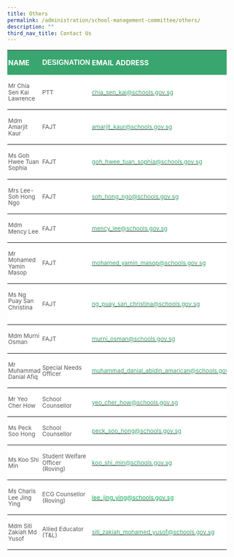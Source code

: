 ```yaml
---
title: Others
permalink: /administration/school-management-committee/others/
description: ""
third_nav_title: Contact Us
---
```

<table class="MsoNormalTable" border="0" cellspacing="0" cellpadding="0" width="624" style="background:white;border-collapse:collapse;mso-table-layout-alt:fixed;
 mso-yfti-tbllook:1184;mso-padding-alt:0cm 0cm 0cm 0cm"><tbody><tr style="mso-yfti-irow:0;mso-yfti-firstrow:yes"><td width="180" style="width:134.7pt;background:#3AA66F;padding:1.5pt 1.5pt 1.5pt 1.5pt"><p class="MsoNormal"><b><span style="mso-bidi-font-family:Calibri;mso-bidi-theme-font:
  minor-latin;color:white;text-transform:uppercase">NAME</span></b></p></td><td width="142" style="width:106.3pt;background:#3AA66F;padding:1.5pt 1.5pt 1.5pt 1.5pt"><p class="MsoNormal"><strong><span style="font-family:&quot;Calibri&quot;,sans-serif;
  mso-ascii-theme-font:minor-latin;mso-hansi-theme-font:minor-latin;mso-bidi-theme-font:
  minor-latin;color:white;text-transform:uppercase">DESIGNATION</span></strong><b><span style="mso-bidi-font-family:Calibri;mso-bidi-theme-font:minor-latin;
  color:white;text-transform:uppercase"></span></b></p></td><td width="303" style="width:227.0pt;background:#3AA66F;padding:1.5pt 1.5pt 1.5pt 1.5pt"><p class="MsoNormal"><b><span style="mso-bidi-font-family:Calibri;mso-bidi-theme-font:
  minor-latin;color:white;text-transform:uppercase">EMAIL ADDRESS</span></b></p></td></tr><tr style="mso-yfti-irow:1"><td width="180" style="width:134.7pt;border:none;border-bottom:solid windowtext 1.0pt;
  mso-border-bottom-alt:solid windowtext .5pt;padding:1.5pt 1.5pt 1.5pt 1.5pt"><p class="MsoNormal"><span style="font-size:10.0pt;line-height:107%;mso-bidi-font-family:
  Calibri;mso-bidi-theme-font:minor-latin;color:#565656">Mr Chia Sen Kai Lawrence</span></p></td><td width="142" style="width:106.3pt;border:none;border-bottom:solid windowtext 1.0pt;
  mso-border-bottom-alt:solid windowtext .5pt;padding:1.5pt 1.5pt 1.5pt 1.5pt"><p class="MsoNormal"><span style="font-size:10.0pt;line-height:107%;mso-bidi-font-family:
  Calibri;mso-bidi-theme-font:minor-latin;color:#565656">PTT</span></p></td><td width="303" style="width:227.0pt;border:none;border-bottom:solid windowtext 1.0pt;
  mso-border-bottom-alt:solid windowtext .5pt;padding:1.5pt 1.5pt 1.5pt 1.5pt"><p class="MsoNormal"><span style="color:black;mso-color-alt:windowtext"><a href="mailto:chia_sen_kai@schools.gov.sg"><span style="font-size:10.0pt;
  line-height:107%;mso-bidi-font-family:Calibri;mso-bidi-theme-font:minor-latin;
  color:#3AA66F">chia_sen_kai@schools.gov.sg</span></a></span><span style="font-size:10.0pt;line-height:107%;mso-bidi-font-family:Calibri;
  mso-bidi-theme-font:minor-latin;color:#565656">&nbsp;&nbsp;&nbsp; &nbsp;</span></p></td></tr><tr style="mso-yfti-irow:2"><td width="180" style="width:134.7pt;border:none;border-bottom:solid windowtext 1.0pt;
  mso-border-bottom-alt:solid windowtext .5pt;padding:1.5pt 1.5pt 1.5pt 1.5pt"><p class="MsoNormal"><span style="font-size:10.0pt;line-height:107%;mso-bidi-font-family:
  Calibri;mso-bidi-theme-font:minor-latin;color:#565656">Mdm Amarjit Kaur</span></p></td><td width="142" style="width:106.3pt;border:none;border-bottom:solid windowtext 1.0pt;
  mso-border-bottom-alt:solid windowtext .5pt;padding:1.5pt 1.5pt 1.5pt 1.5pt"><p class="MsoNormal"><span style="font-size:10.0pt;line-height:107%;mso-bidi-font-family:
  Calibri;mso-bidi-theme-font:minor-latin;color:#565656">FAJT</span></p></td><td width="303" style="width:227.0pt;border:none;border-bottom:solid windowtext 1.0pt;
  mso-border-bottom-alt:solid windowtext .5pt;padding:1.5pt 1.5pt 1.5pt 1.5pt"><p class="MsoNormal"><span style="color:black;mso-color-alt:windowtext"><a href="mailto:chia_sen_kai@schools.gov.sg"><span style="font-size:10.0pt;
  line-height:107%;mso-bidi-font-family:Calibri;mso-bidi-theme-font:minor-latin;
  color:#3AA66F">amarjit_kaur@schools.gov.sg</span></a></span><span style="font-size:10.0pt;line-height:107%"></span></p></td></tr><tr style="mso-yfti-irow:3"><td width="180" style="width:134.7pt;border:none;border-bottom:solid windowtext 1.0pt;
  mso-border-top-alt:solid windowtext .5pt;mso-border-top-alt:solid windowtext .5pt;
  mso-border-bottom-alt:solid windowtext .5pt;padding:1.5pt 1.5pt 1.5pt 1.5pt"><p class="MsoNormal"><span style="font-size:10.0pt;line-height:107%;mso-bidi-font-family:
  Calibri;mso-bidi-theme-font:minor-latin;color:#565656">Ms Goh Hwee Tuan Sophia</span></p></td><td width="142" style="width:106.3pt;border:none;border-bottom:solid windowtext 1.0pt;
  mso-border-top-alt:solid windowtext .5pt;mso-border-top-alt:solid windowtext .5pt;
  mso-border-bottom-alt:solid windowtext .5pt;padding:1.5pt 1.5pt 1.5pt 1.5pt"><p class="MsoNormal"><span style="font-size:10.0pt;line-height:107%;mso-bidi-font-family:
  Calibri;mso-bidi-theme-font:minor-latin;color:#565656">FAJT</span></p></td><td width="303" style="width:227.0pt;border:none;border-bottom:solid windowtext 1.0pt;
  mso-border-top-alt:solid windowtext .5pt;mso-border-top-alt:solid windowtext .5pt;
  mso-border-bottom-alt:solid windowtext .5pt;padding:1.5pt 1.5pt 1.5pt 1.5pt"><p class="MsoNormal"><span style="color:black;mso-color-alt:windowtext"><a href="mailto:goh_hwee_tuan_sophia@schools.gov.sg"><span style="font-size:
  10.0pt;line-height:107%;mso-bidi-font-family:Calibri;mso-bidi-theme-font:
  minor-latin;color:#3AA66F">goh_hwee_tuan_sophia@schools.gov.sg</span></a></span><span style="font-size:10.0pt;line-height:107%;mso-bidi-font-family:Calibri;
  mso-bidi-theme-font:minor-latin;color:#565656"></span></p></td></tr><tr style="mso-yfti-irow:4"><td width="180" style="width:134.7pt;border:none;border-bottom:solid windowtext 1.0pt;
  mso-border-top-alt:solid windowtext .5pt;mso-border-top-alt:solid windowtext .5pt;
  mso-border-bottom-alt:solid windowtext .5pt;padding:1.5pt 1.5pt 1.5pt 1.5pt"><p class="MsoNormal"><span style="font-size:10.0pt;line-height:107%;mso-bidi-font-family:
  Calibri;mso-bidi-theme-font:minor-latin;color:#565656">Mrs Lee-Soh Hong Ngo</span></p></td><td width="142" style="width:106.3pt;border:none;border-bottom:solid windowtext 1.0pt;
  mso-border-top-alt:solid windowtext .5pt;mso-border-top-alt:solid windowtext .5pt;
  mso-border-bottom-alt:solid windowtext .5pt;padding:1.5pt 1.5pt 1.5pt 1.5pt"><p class="MsoNormal"><span style="font-size:10.0pt;line-height:107%;mso-bidi-font-family:
  Calibri;mso-bidi-theme-font:minor-latin;color:#565656">FAJT</span></p></td><td width="303" style="width:227.0pt;border:none;border-bottom:solid windowtext 1.0pt;
  mso-border-top-alt:solid windowtext .5pt;mso-border-top-alt:solid windowtext .5pt;
  mso-border-bottom-alt:solid windowtext .5pt;padding:1.5pt 1.5pt 1.5pt 1.5pt"><p class="MsoNormal"><span style="color:black;mso-color-alt:windowtext"><a href="mailto:soh_hong_ngo@schools.gov.sg"><span style="font-size:10.0pt;
  line-height:107%;mso-bidi-font-family:Calibri;mso-bidi-theme-font:minor-latin;
  color:#3AA66F">soh_hong_ngo@schools.gov.sg</span></a></span><span style="font-size:10.0pt;line-height:107%;mso-bidi-font-family:Calibri;
  mso-bidi-theme-font:minor-latin;color:#565656">&nbsp;</span></p></td></tr><tr style="mso-yfti-irow:5"><td width="180" style="width:134.7pt;border:none;border-bottom:solid windowtext 1.0pt;
  mso-border-top-alt:solid windowtext .5pt;mso-border-top-alt:solid windowtext .5pt;
  mso-border-bottom-alt:solid windowtext .5pt;padding:1.5pt 1.5pt 1.5pt 1.5pt"><p class="MsoNormal"><span style="font-size:10.0pt;line-height:107%;mso-bidi-font-family:
  Calibri;mso-bidi-theme-font:minor-latin;color:#565656">Mdm Mency Lee</span></p></td><td width="142" style="width:106.3pt;border:none;border-bottom:solid windowtext 1.0pt;
  mso-border-top-alt:solid windowtext .5pt;mso-border-top-alt:solid windowtext .5pt;
  mso-border-bottom-alt:solid windowtext .5pt;padding:1.5pt 1.5pt 1.5pt 1.5pt"><p class="MsoNormal"><span style="font-size:10.0pt;line-height:107%;mso-bidi-font-family:
  Calibri;mso-bidi-theme-font:minor-latin;color:#565656">FAJT</span></p></td><td width="303" style="width:227.0pt;border:none;border-bottom:solid windowtext 1.0pt;
  mso-border-top-alt:solid windowtext .5pt;mso-border-top-alt:solid windowtext .5pt;
  mso-border-bottom-alt:solid windowtext .5pt;padding:1.5pt 1.5pt 1.5pt 1.5pt"><p class="MsoNormal"><span style="color:black;mso-color-alt:windowtext"><a href="mailto:mency_lee@schools.gov.sg"><span style="font-size:10.0pt;
  line-height:107%;mso-bidi-font-family:Calibri;mso-bidi-theme-font:minor-latin;
  color:#3AA66F">mency_lee@schools.gov.sg</span></a></span><span style="font-size:10.0pt;line-height:107%;mso-bidi-font-family:Calibri;
  mso-bidi-theme-font:minor-latin;color:#565656"></span></p></td></tr><tr style="mso-yfti-irow:6"><td width="180" style="width:134.7pt;border:none;border-bottom:solid windowtext 1.0pt;
  mso-border-top-alt:solid windowtext .5pt;mso-border-top-alt:solid windowtext .5pt;
  mso-border-bottom-alt:solid windowtext .5pt;padding:1.5pt 1.5pt 1.5pt 1.5pt"><p class="MsoNormal"><span style="font-size:10.0pt;line-height:107%;mso-bidi-font-family:
  Calibri;mso-bidi-theme-font:minor-latin;color:#565656">Mr Mohamed Yamin Masop</span></p></td><td width="142" style="width:106.3pt;border:none;border-bottom:solid windowtext 1.0pt;
  mso-border-top-alt:solid windowtext .5pt;mso-border-top-alt:solid windowtext .5pt;
  mso-border-bottom-alt:solid windowtext .5pt;padding:1.5pt 1.5pt 1.5pt 1.5pt"><p class="MsoNormal"><span style="font-size:10.0pt;line-height:107%;mso-bidi-font-family:
  Calibri;mso-bidi-theme-font:minor-latin;color:#565656">FAJT</span></p></td><td width="303" style="width:227.0pt;border:none;border-bottom:solid windowtext 1.0pt;
  mso-border-top-alt:solid windowtext .5pt;mso-border-top-alt:solid windowtext .5pt;
  mso-border-bottom-alt:solid windowtext .5pt;padding:1.5pt 1.5pt 1.5pt 1.5pt"><p class="MsoNormal"><span style="color:black;mso-color-alt:windowtext"><a href="mailto:mohamed_yamin_masop@schools.gov.sg"><span style="font-size:10.0pt;
  line-height:107%;mso-bidi-font-family:Calibri;mso-bidi-theme-font:minor-latin;
  color:#3AA66F">mohamed_yamin_masop@schools.gov.sg</span></a></span><span style="font-size:10.0pt;line-height:107%;mso-bidi-font-family:Calibri;
  mso-bidi-theme-font:minor-latin;color:#565656"></span></p></td></tr><tr style="mso-yfti-irow:7"><td width="180" style="width:134.7pt;border:none;border-bottom:solid windowtext 1.0pt;
  mso-border-top-alt:solid windowtext .5pt;mso-border-top-alt:solid windowtext .5pt;
  mso-border-bottom-alt:solid windowtext .5pt;padding:1.5pt 1.5pt 1.5pt 1.5pt"><p class="MsoNormal"><span style="font-size:10.0pt;line-height:107%;mso-bidi-font-family:
  Calibri;mso-bidi-theme-font:minor-latin;color:#565656">Ms Ng Puay San Christina&nbsp;&nbsp; &nbsp;&nbsp;&nbsp;</span></p></td><td width="142" style="width:106.3pt;border:none;border-bottom:solid windowtext 1.0pt;
  mso-border-top-alt:solid windowtext .5pt;mso-border-top-alt:solid windowtext .5pt;
  mso-border-bottom-alt:solid windowtext .5pt;padding:1.5pt 1.5pt 1.5pt 1.5pt"><p class="MsoNormal"><span style="font-size:10.0pt;line-height:107%;mso-bidi-font-family:
  Calibri;mso-bidi-theme-font:minor-latin;color:#565656">FAJT</span></p></td><td width="303" style="width:227.0pt;border:none;border-bottom:solid windowtext 1.0pt;
  mso-border-top-alt:solid windowtext .5pt;mso-border-top-alt:solid windowtext .5pt;
  mso-border-bottom-alt:solid windowtext .5pt;padding:1.5pt 1.5pt 1.5pt 1.5pt"><p class="MsoNormal"><span style="color:black;mso-color-alt:windowtext"><a href="mailto:ng_puay_san_christina@schools.gov.sg"><span style="font-size:
  10.0pt;line-height:107%;mso-bidi-font-family:Calibri;mso-bidi-theme-font:
  minor-latin;color:#3AA66F">ng_puay_san_christina@schools.gov.sg</span></a></span><span style="font-size:10.0pt;line-height:107%;mso-bidi-font-family:Calibri;
  mso-bidi-theme-font:minor-latin;color:#565656"></span></p></td></tr><tr style="mso-yfti-irow:8"><td width="180" style="width:134.7pt;border:none;border-bottom:solid windowtext 1.0pt;
  mso-border-top-alt:solid windowtext .5pt;mso-border-top-alt:solid windowtext .5pt;
  mso-border-bottom-alt:solid windowtext .5pt;padding:1.5pt 1.5pt 1.5pt 1.5pt"><p class="MsoNormal"><span style="font-size:10.0pt;line-height:107%;mso-bidi-font-family:
  Calibri;mso-bidi-theme-font:minor-latin;color:#565656">Mdm Murni Osman</span></p></td><td width="142" style="width:106.3pt;border:none;border-bottom:solid windowtext 1.0pt;
  mso-border-top-alt:solid windowtext .5pt;mso-border-top-alt:solid windowtext .5pt;
  mso-border-bottom-alt:solid windowtext .5pt;padding:1.5pt 1.5pt 1.5pt 1.5pt"><p class="MsoNormal"><span style="font-size:10.0pt;line-height:107%;mso-bidi-font-family:
  Calibri;mso-bidi-theme-font:minor-latin;color:#565656">FAJT</span></p></td><td width="303" style="width:227.0pt;border:none;border-bottom:solid windowtext 1.0pt;
  mso-border-top-alt:solid windowtext .5pt;mso-border-top-alt:solid windowtext .5pt;
  mso-border-bottom-alt:solid windowtext .5pt;padding:1.5pt 1.5pt 1.5pt 1.5pt"><p class="MsoNormal"><span style="color:black;mso-color-alt:windowtext"><a href="mailto:ng_puay_san_christina@schools.gov.sg"><span style="font-size:
  10.0pt;line-height:107%;mso-bidi-font-family:Calibri;mso-bidi-theme-font:
  minor-latin;color:#3AA66F">murni_osman@schools.gov.sg</span></a></span></p></td></tr><tr style="mso-yfti-irow:9"><td width="180" style="width:134.7pt;border:none;border-bottom:solid windowtext 1.0pt;
  mso-border-top-alt:solid windowtext .5pt;mso-border-top-alt:solid windowtext .5pt;
  mso-border-bottom-alt:solid windowtext .5pt;padding:1.5pt 1.5pt 1.5pt 1.5pt"><p class="MsoNormal"><span style="font-size:10.0pt;line-height:107%;mso-bidi-font-family:
  Calibri;mso-bidi-theme-font:minor-latin;color:#565656">Mr Muhammad Danial Afiq</span></p></td><td width="142" style="width:106.3pt;border:none;border-bottom:solid windowtext 1.0pt;
  mso-border-top-alt:solid windowtext .5pt;mso-border-top-alt:solid windowtext .5pt;
  mso-border-bottom-alt:solid windowtext .5pt;padding:1.5pt 1.5pt 1.5pt 1.5pt"><p class="MsoNormal"><span style="font-size:10.0pt;line-height:107%;mso-bidi-font-family:
  Calibri;mso-bidi-theme-font:minor-latin;color:#565656">Special Needs Officer</span></p></td><td width="303" style="width:227.0pt;border:none;border-bottom:solid windowtext 1.0pt;
  mso-border-top-alt:solid windowtext .5pt;mso-border-top-alt:solid windowtext .5pt;
  mso-border-bottom-alt:solid windowtext .5pt;padding:1.5pt 1.5pt 1.5pt 1.5pt"><p class="MsoNormal"><span style="color:black;mso-color-alt:windowtext"><a href="mailto:muhammad_danial_abidin_amarican@schools.gov.sg"><span style="font-size:10.0pt;line-height:107%;mso-bidi-font-family:Calibri;
  mso-bidi-theme-font:minor-latin;color:#3AA66F">muhammad_danial_abidin_amarican@schools.gov.sg</span></a></span><span style="font-size:10.0pt;line-height:107%;mso-bidi-font-family:Calibri;
  mso-bidi-theme-font:minor-latin;color:#565656"></span></p></td></tr><tr style="mso-yfti-irow:10"><td width="180" style="width:134.7pt;border:none;border-bottom:solid windowtext 1.0pt;
  mso-border-top-alt:solid windowtext .5pt;mso-border-top-alt:solid windowtext .5pt;
  mso-border-bottom-alt:solid windowtext .5pt;padding:1.5pt 1.5pt 1.5pt 1.5pt"><p class="MsoNormal"><span style="font-size:10.0pt;line-height:107%;mso-bidi-font-family:
  Calibri;mso-bidi-theme-font:minor-latin;color:#565656">Mr Yeo Cher How</span></p></td><td width="142" style="width:106.3pt;border:none;border-bottom:solid windowtext 1.0pt;
  mso-border-top-alt:solid windowtext .5pt;mso-border-top-alt:solid windowtext .5pt;
  mso-border-bottom-alt:solid windowtext .5pt;padding:1.5pt 1.5pt 1.5pt 1.5pt"><p class="MsoNormal"><span style="font-size:10.0pt;line-height:107%;mso-bidi-font-family:
  Calibri;mso-bidi-theme-font:minor-latin;color:#565656">School Counsellor</span></p></td><td width="303" style="width:227.0pt;border:none;border-bottom:solid windowtext 1.0pt;
  mso-border-top-alt:solid windowtext .5pt;mso-border-top-alt:solid windowtext .5pt;
  mso-border-bottom-alt:solid windowtext .5pt;padding:1.5pt 1.5pt 1.5pt 1.5pt"><p class="MsoNormal"><span style="color:black;mso-color-alt:windowtext"><a href="mailto:yeo_cher_how@schools.gov.sg"><span style="font-size:10.0pt;
  line-height:107%;mso-bidi-font-family:Calibri;mso-bidi-theme-font:minor-latin;
  color:#3AA66F">yeo_cher_how@schools.gov.sg</span></a></span><span style="font-size:10.0pt;line-height:107%;mso-bidi-font-family:Calibri;
  mso-bidi-theme-font:minor-latin;color:#565656">&nbsp;</span></p></td></tr><tr style="mso-yfti-irow:11"><td width="180" style="width:134.7pt;border:none;border-bottom:solid windowtext 1.0pt;
  mso-border-top-alt:solid windowtext .5pt;mso-border-top-alt:solid windowtext .5pt;
  mso-border-bottom-alt:solid windowtext .5pt;padding:1.5pt 1.5pt 1.5pt 1.5pt"><p class="MsoNormal"><span style="font-size:10.0pt;line-height:107%;mso-bidi-font-family:
  Calibri;mso-bidi-theme-font:minor-latin;color:#565656">Ms Peck Soo Hong</span></p></td><td width="142" style="width:106.3pt;border:none;border-bottom:solid windowtext 1.0pt;
  mso-border-top-alt:solid windowtext .5pt;mso-border-top-alt:solid windowtext .5pt;
  mso-border-bottom-alt:solid windowtext .5pt;padding:1.5pt 1.5pt 1.5pt 1.5pt"><p class="MsoNormal"><span style="font-size:10.0pt;line-height:107%;mso-bidi-font-family:
  Calibri;mso-bidi-theme-font:minor-latin;color:#565656">School Counsellor</span></p></td><td width="303" style="width:227.0pt;border:none;border-bottom:solid windowtext 1.0pt;
  mso-border-top-alt:solid windowtext .5pt;mso-border-top-alt:solid windowtext .5pt;
  mso-border-bottom-alt:solid windowtext .5pt;padding:1.5pt 1.5pt 1.5pt 1.5pt"><p class="MsoNormal"><span style="color:black;mso-color-alt:windowtext"><a href="mailto:peck_soo_hong@schools.gov.sg"><span style="font-size:10.0pt;
  line-height:107%;mso-bidi-font-family:Calibri;mso-bidi-theme-font:minor-latin;
  color:#3AA66F">peck_soo_hong@schools.gov.sg</span></a></span><span style="font-size:10.0pt;line-height:107%;mso-bidi-font-family:Calibri;
  mso-bidi-theme-font:minor-latin;color:#565656"></span></p></td></tr><tr style="mso-yfti-irow:12"><td width="180" style="width:134.7pt;border:none;border-bottom:solid windowtext 1.0pt;
  mso-border-top-alt:solid windowtext .5pt;mso-border-top-alt:solid windowtext .5pt;
  mso-border-bottom-alt:solid windowtext .5pt;padding:1.5pt 1.5pt 1.5pt 1.5pt"><p class="MsoNormal"><span style="font-size:10.0pt;line-height:107%;mso-bidi-font-family:
  Calibri;mso-bidi-theme-font:minor-latin;color:#565656">Ms Koo Shi Min</span></p></td><td width="142" style="width:106.3pt;border:none;border-bottom:solid windowtext 1.0pt;
  mso-border-top-alt:solid windowtext .5pt;mso-border-top-alt:solid windowtext .5pt;
  mso-border-bottom-alt:solid windowtext .5pt;padding:1.5pt 1.5pt 1.5pt 1.5pt"><p class="MsoNormal"><span style="font-size:10.0pt;line-height:107%;mso-bidi-font-family:
  Calibri;mso-bidi-theme-font:minor-latin;color:#565656">Student Welfare Officer<br>(Roving)</span></p></td><td width="303" style="width:227.0pt;border:none;border-bottom:solid windowtext 1.0pt;
  mso-border-top-alt:solid windowtext .5pt;mso-border-top-alt:solid windowtext .5pt;
  mso-border-bottom-alt:solid windowtext .5pt;padding:1.5pt 1.5pt 1.5pt 1.5pt"><p class="MsoNormal"><span style="color:black;mso-color-alt:windowtext"><a href="mailto:koo_shi_min@schools.gov.sg"><span style="font-size:10.0pt;
  line-height:107%;mso-bidi-font-family:Calibri;mso-bidi-theme-font:minor-latin;
  color:#3AA66F">koo_shi_min@schools.gov.sg</span></a></span><span style="font-size:10.0pt;line-height:107%;mso-bidi-font-family:Calibri;
  mso-bidi-theme-font:minor-latin;color:#565656"></span></p></td></tr><tr style="mso-yfti-irow:13"><td width="180" style="width:134.7pt;border:none;border-bottom:solid windowtext 1.0pt;
  mso-border-top-alt:solid windowtext .5pt;mso-border-top-alt:solid windowtext .5pt;
  mso-border-bottom-alt:solid windowtext .5pt;padding:1.5pt 1.5pt 1.5pt 1.5pt"><p class="MsoNormal"><span style="font-size:10.0pt;line-height:107%;mso-bidi-font-family:
  Calibri;mso-bidi-theme-font:minor-latin;color:#565656">Ms Charis Lee Jing Ying</span></p></td><td width="142" style="width:106.3pt;border:none;border-bottom:solid windowtext 1.0pt;
  mso-border-top-alt:solid windowtext .5pt;mso-border-top-alt:solid windowtext .5pt;
  mso-border-bottom-alt:solid windowtext .5pt;padding:1.5pt 1.5pt 1.5pt 1.5pt"><p class="MsoNormal"><span style="font-size:10.0pt;line-height:107%;mso-bidi-font-family:
  Calibri;mso-bidi-theme-font:minor-latin;color:#565656">ECG Counsellor<br>(Roving)</span></p></td><td width="303" style="width:227.0pt;border:none;border-bottom:solid windowtext 1.0pt;
  mso-border-top-alt:solid windowtext .5pt;mso-border-top-alt:solid windowtext .5pt;
  mso-border-bottom-alt:solid windowtext .5pt;padding:1.5pt 1.5pt 1.5pt 1.5pt"><p class="MsoNormal"><span style="color:black;mso-color-alt:windowtext"><a href="mailto:lee_jing_ying@schools.gov.sg"><span style="font-size:10.0pt;
  line-height:107%;color:#00B050">lee_jing_ying@schools.gov.sg</span></a></span><span style="font-size:10.0pt;line-height:107%;color:#00B050"></span></p></td></tr><tr style="mso-yfti-irow:14;mso-yfti-lastrow:yes"><td width="180" style="width:134.7pt;border:none;border-bottom:solid windowtext 1.0pt;
  mso-border-top-alt:solid windowtext .5pt;mso-border-top-alt:solid windowtext .5pt;
  mso-border-bottom-alt:solid windowtext .5pt;padding:1.5pt 1.5pt 1.5pt 1.5pt"><p class="MsoNormal"><span style="font-size:10.0pt;line-height:107%;mso-bidi-font-family:
  Calibri;mso-bidi-theme-font:minor-latin;color:#565656">Mdm Siti Zakiah Md Yusof</span></p></td><td width="142" style="width:106.3pt;border:none;border-bottom:solid windowtext 1.0pt;
  mso-border-top-alt:solid windowtext .5pt;mso-border-top-alt:solid windowtext .5pt;
  mso-border-bottom-alt:solid windowtext .5pt;padding:1.5pt 1.5pt 1.5pt 1.5pt"><p class="MsoNormal"><span style="font-size:10.0pt;line-height:107%;mso-bidi-font-family:
  Calibri;mso-bidi-theme-font:minor-latin;color:#565656">Allied Educator (T&amp;L)</span></p></td><td width="303" style="width:227.0pt;border:none;border-bottom:solid windowtext 1.0pt;
  mso-border-top-alt:solid windowtext .5pt;mso-border-top-alt:solid windowtext .5pt;
  mso-border-bottom-alt:solid windowtext .5pt;padding:1.5pt 1.5pt 1.5pt 1.5pt"><p class="MsoNormal"><span style="color:black;mso-color-alt:windowtext"><a href="mailto:siti_zakiah_mohamed_yusof@schools.gov.sg"><span style="font-size:10.0pt;line-height:107%;mso-bidi-font-family:Calibri;
  mso-bidi-theme-font:minor-latin;color:#3AA66F">siti_zakiah_mohamed_yusof@schools.gov.sg</span></a></span><span style="font-size:10.0pt;line-height:107%;mso-bidi-font-family:Calibri;
  mso-bidi-theme-font:minor-latin;color:#565656"></span></p></td></tr></tbody></table>